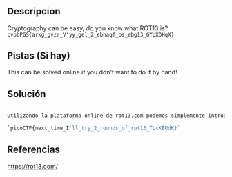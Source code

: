 # 

## Descripcion

Cryptography can be easy, do you know what ROT13 is? `cvpbPGS{arkg_gvzr_V'yy_gel_2_ebhaqf_bs_ebg13_GYpXOHqX}`

## Pistas (Si hay)

This can be solved online if you don't want to do it by hand!

## Solución

``` Bash

Utilizando la plataforma online de rot13.com podemos simplemente introducir el texto y nos arroja la bandera, la cual es:

`picoCTF{next_time_I'll_try_2_rounds_of_rot13_TLcKBUdK}`

```

## Referencias

https://rot13.com/